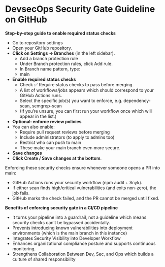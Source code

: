 # DevsecOps Security Gate Guideline on GitHub

 **Step-by-step guide to enable required status checks**

-  Go to repository settings  
- Open your GitHub repository.  
- **Click on Settings → Branches** (in the left sidebar).  
  * Add a branch protection rule  
  * Under Branch protection rules, click Add rule.  
  * In Branch name pattern, type:  
  * main  
- **Enable required status checks** 
  * Check ✅ Require status checks to pass before merging.  
  * A list of workflows/jobs appears which should correspond to your GitHub Actions runs.  
  * Select the specific job(s) you want to enforce, e.g. dependency-scan, semgrep-scan  
  * (If you’re unsure, you can first run your workflow once which will appear in the list.)  
- **Optional: enforce review policies**  
- You can also enable:  
  * Require pull request reviews before merging  
  * Include administrators (to apply to admins too)  
  * Restrict who can push to main  
  * These make your main branch even more secure.  
- **Save changes**  
- **Click Create / Save changes at the bottom**.

Enforcing these security checks ensure whenever someone opens a PR into main:

* GitHub Actions runs your security workflow (npm audit \+ Snyk).  
* If either scan finds high/critical vulnerabilities (and exits non-zero), the job fails.  
* GitHub marks the check failed, and the PR cannot be merged until fixed.

**Benefits of enforcing security gate in a CI/CD pipeline**

* It turns your pipeline into a guardrail, not a guideline which means security checks can’t be bypassed accidentally.  
* Prevents introducing known vulnerabilities into deployment environments (which is the main branch in this instance)  
* Integrates Security Visibility into Developer Workflow  
* Enhances organizational compliance posture and supports continuous monitoring.  
* Strengthens Collaboration Between Dev, Sec, and Ops which builds a culture of shared responsibility

